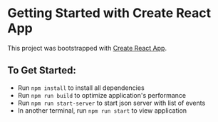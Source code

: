 # Getting Started with Create React App

This project was bootstrapped with [Create React App](https://github.com/facebook/create-react-app).

## To Get Started:

- Run `npm install` to install all dependencies
- Run `npm run build` to optimize application's performance
- Run `npm run start-server` to start json server with list of events
- In another terminal, run `npm run start` to view application
